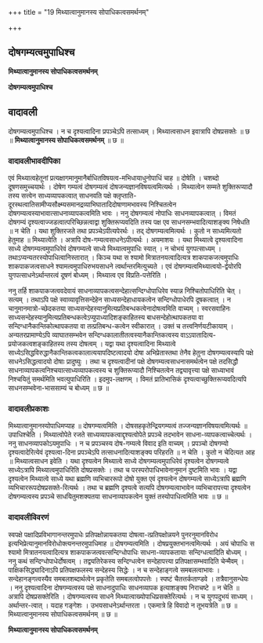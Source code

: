 +++
title = "19 मिथ्यात्वानुमानस्य सोपाधिकत्वसमर्थनम्"

+++


## दोषगम्यत्वमुपाधिश्च

**मिथ्यात्वानुमानस्य सोपाधिकत्वसमर्थनम्**

**दोषगम्यत्वमुपाधिश्च**

## **वादावली**

दोषगम्यत्वमुपाधिश्च । न च दृश्यत्वादिना प्रपञ्चेऽपि तत्साध्यम् । मिथ्यात्वसाधन इवात्रापि दोषप्रसक्तेः ॥ छ ॥ **मिथ्यात्वानुमानस्य सोपाधिकत्वसमर्थनम्** ॥ छ ॥

### **वादावलीभावदीपिका**

एवं मिथ्यात्वहेतूनां प्रत्यक्षागमानुमानैर्बाधितविषयत्व-मभिधायाधुनोपाधिं चाह ॥ दोषेति । चशब्दो दूषणसमुच्चयार्थः । दोषेण गम्यत्वं दोषगम्यत्वं दोषजन्यज्ञानविषयत्वमित्यर्थः । मिथ्यात्वेन सम्मते शुक्तिरूप्यादौ तस्य सत्त्वेन साध्यव्यापकत्वात् साधनवति पक्षे क्लृप्ताति-दूरस्थत्वातिसामीप्यसौक्ष्म्यसमानद्रव्याभिघातादिदोषाणामभावस्य निश्चितत्वेन दोषगम्यत्वस्याभावात्साधनाव्यापकत्वमिति भावः । ननु दोषगम्यत्वं नोपाधिः साधनव्यापकत्वात् । विमतं दोषगम्यं दृश्यत्वाज्जडत्वात्परिच्छिन्नत्वाद्वा शुक्तिरूप्यवदिति तस्य पक्ष एव साधनसम्भवादित्याशङ्क्य निषेधति ॥ न चेति । यथा शुक्तिरजते तथा प्रपञ्चेऽपीत्यपेरर्थः । तद् दोषगम्यत्वमित्यर्थः । कुतो न साध्यमित्यतो हेतुमाह ॥ मिथ्यात्वेति । अत्रापि दोष-गम्यत्वसाधनेऽपीत्यर्थः । अयमाशयः । यथा मिथ्यात्वे दृश्यत्वादिना साध्ये दोषगम्यत्वमुपाधिरेवं दोषगम्यत्वे साध्ये मिथ्यात्वमुपाधिः स्यात् । न चोभयं युगपत्साध्यम् । तथाऽप्यन्यतरस्योपाधित्वानिस्तारात् । किञ्च यथा स श्यामो मित्रातनयत्वादित्यत्र शाकपाकजत्वमुपाधिः शाकपाकजत्वसाधने श्यामत्वमुपाधिरुभयसाधने त्वर्थान्तरमित्युच्यते । एवं दोषगम्यत्वमिथ्यात्वयो-र्द्वयोरपि युगपत्साधनेऽर्थान्तरत्वं दूषणं बोध्यम् । मिथ्यात्व एव विप्रति-पत्तेरिति ।

ननु तर्हि शाकपाकजत्ववदेवायं साधनाव्यापकत्वसन्देहात्सन्दिग्धोपाधिरेव स्यान्न निश्चितोपाधिरिति चेत् । सत्यम् । तथाऽपि पक्षे स्वाव्यावृत्तिसन्देहेन साध्यसन्देहाधायकत्वेन सन्दिग्धोपाधेरपि दूषकत्वात् । न चानुमानमात्रो-च्छेदकतया साध्यसन्देहस्यानुमित्यप्रतिबन्धकत्वेनादोषत्वमिति वाच्यम् । स्वरसवाहिनः साध्यसन्देहस्यानुमित्यप्रतिबन्धकत्वेऽप्युपाध्यादिशङ्काहितस्य बाधसन्देहोत्थापकतया वा सन्दिग्धानैकान्तिकोत्थापकतया वा तत्प्रतिबन्ध-कत्वेन स्वीकारात् । उक्तं च तत्त्वनिर्णयटीकायाम् । अन्यतरप्रामाण्येऽपि व्याघातसम्भवेन सन्दिग्धकालातीतत्वस्यानैकान्तिकत्वस्य वाऽऽपातादित्य-प्रयोजकत्वशङ्काहितस्य तस्य दोषत्वम् । यद्वा यथा दृश्यत्वादिना मिथ्यात्वे साध्येऽसिद्धविरुद्धानैकान्तिकत्वकालात्ययापदिष्टत्वादयो दोषा अभिप्रेतास्तथा तेनैव हेतुना दोषगम्यत्वस्यापि पक्षे साधनेऽसिद्धत्वादयो दोषाः प्रादुष्युः । तथा च दृश्यत्वादीनां पक्षे दोषगम्यत्वसाधनासमर्थत्वेन पक्षे तदसिद्धौ साधनाव्यापकत्वनिश्चयात्साध्यव्यापकत्वस्य च शुक्तिरूप्यादौ निश्चितत्वेन तद्व्यावृत्त्या पक्षे साध्याभावं निश्चयितुं समर्थमिति भवत्युपाधिरिति । इदमुप-लक्षणम् । विमतं प्रातिभासिकं दृश्यत्वाच्छुक्तिरूप्यवदित्यपि साधनसम्भवेना-भाससाम्यं च बोध्यम् ॥ छ ॥

### **वादावलीप्रकाशः**

मिथ्यात्वानुमानस्योपाधिमप्याह ॥ दोषगम्यत्वमिति । दोषसहकृतेन्द्रियगम्यत्वं तज्जन्यज्ञानविषयत्वमित्यर्थः ॥ उपाधिश्चेति । मिथ्यात्वोपेते रजते साध्यव्यापकत्वाद्दृश्यत्वोपेते प्रपञ्चे तदभावेन साधना-व्यापकत्वाच्चेत्यर्थः । ननु साधनव्यापकोऽयमुपाधिः । न च प्रपञ्चस्य दोष-गम्यत्वे विवाद इति वाच्यम् । प्रपञ्चो दोषगम्यो दृश्यत्वादेरित्येवं दृश्यत्वा-दिना प्रपञ्चेऽपि तत्साधनादित्याशङ्क्य परिहरति ॥ न चेति । कुतो न चेदित्यत आह ॥ मिथ्यात्वसाधन इवेति । यथा दृश्यत्वेन मिथ्यात्वे साध्ये दोषगम्यत्वमुपाधिरेवं दृश्यत्वेन दोषगम्यत्वे साध्येऽत्रापि मिथ्यात्वमुपाधिरिति दोषप्रसक्तेः । तथा च परस्परोपाधिभावेनानुमानं दुष्टमिति भावः । यद्वा दृश्यत्वेन मिथ्यात्वे साध्ये यथा ब्रह्मणि व्यभिचाररूपो दोषो युक्त एवं दृश्यत्वेन दोषगम्यत्वे साध्येऽत्रापि ब्रह्मणि व्यभिचाररूपदोषप्रसक्ते-रित्यर्थः । तथा च ब्रह्मणि दृश्यत्वे सत्यपि दोषगम्यत्वाभावेन व्यभिचारापत्त्या दृश्यत्वेन दोषगम्यत्वस्य प्रपञ्चे साधयितुमशक्यतया साधनाव्यापकत्वेन युक्तं तस्योपाधित्वमिति भावः ॥ छ ॥

### **वादावलीविवरणं**

स्वपक्षे पक्षादिप्रविभागानन्तरमुपाधेः प्रतिपक्षोन्नायकतया दोषत्वा-त्प्रतिपक्षोन्नयने पुनरनुमानविरोध इत्यभिप्रेत्यानुमानविरोधोक्त्यनन्तरमुपाधिमाह ॥ दोषगम्यत्वमिति । दोषप्रयुक्तभानत्वमित्यर्थः । अयं चोपाधिः स श्यामो मित्रातनयत्वादित्यत्र शाकपाकजत्ववत्सन्दिग्धोपाधिः साधना-व्यापकतायाः सन्दिग्धत्वादिति बोध्यम् । ननु कथं सन्दिग्धोपाधेर्दोषत्वम् । तद्व्यतिरेकस्य सन्दिग्धत्वेन सन्देहापत्त्या प्रतिपक्षासम्भवादिति चेन्मैवम् । पाक्षिकसिद्ध्यादिनाऽपि प्रतिपक्षफलस्य सन्देहस्य सिद्धेः । न च सन्देहाङ्गत्वे समबलत्वाभावः । सन्देहानङ्गत्वस्यैव समबलशब्दार्थत्वेन प्रकृतेति समबलत्वोपपत्तेः । स्पष्टं चैतत्तर्कताण्डवे । तत्रैवानुसन्धेयः । ननु दृश्यत्वादिना दोषगम्यत्वस्य पक्षे साधनादुपाधिः साधनव्यापक इत्याशङ्क्य निराचष्टे ॥ न चेति ॥ अत्रापि दोषप्रसक्तेरिति । दोषगम्यत्वस्य साधने मिथ्यात्वाख्योपाधिप्रसक्तेरित्यर्थः । न च युगपदुभयं साध्यम् । अर्थान्तर-त्वात् । यदाह गङ्गेशः । उभयसाधनेऽर्थान्तरता । एकमात्रे हि विवादो न तूभयत्रेति ॥ छ ॥ मिथ्यात्वानुमानस्य सोपाधिकत्वसमर्थनम् ॥ छ ॥

**मिथ्यात्वानुमानस्य सोपाधिकत्वसमर्थनम्**

